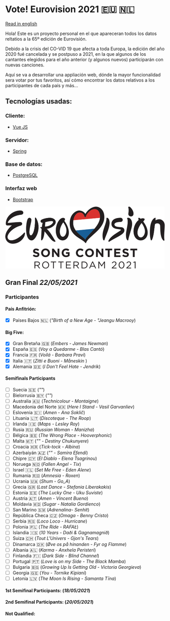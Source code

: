 # Vote! Eurovision 2021 :eu: :netherlands:

[Read in english](https://github.com/missmay4/Eurovision-2021-Project/blob/master/README.md)

Hola! Este es un proyecto personal en el que apareceran todos los datos reltatios a la 65º edición de Eurovisión.

Debido a la crisis del CO-VID 19 que afecta a toda Europa, la edición del año 2020 fué cancelada y se postpuso a 2021, en la que algunos de los cantantes elegidos para el año anterior (y algunos nuevos) participarán con nuevas canciones.

Aquí se va a desarrollar una appliación web, dónde la mayor funcionalidad sera votar por tus favoritos, así cómo encontrar los datos relativos a los participantes de cada país y más...

## Tecnologías usadas: 
### Cliente: 
* [Vue JS](https://vuejs.org/)
### Servidor: 
* [Spring](https://spring.io/projects/spring-framework)
### Base de datos:
* [PostgreSQL](https://www.postgresql.org/)
### Interfaz web
* [Bootstrap](https://getbootstrap.com/)

![Eurovision2021](eurovision-2021-rotterdam.png)

## Gran Final _22/05/2021_

### Participantes

#### País Anfitrión:

- [x] Países Bajos :netherlands: (_"Birth of a New Age - "Jeangu Macrooy_)

#### Big Five:

- [x] Gran Bretaña :uk: (_Embers - James Newman_)
- [x] España :es: (_Voy a Quedarme - Blas Cantó_)
- [x] Francia :fr: (_Voilá - Barbara Pravi_)
- [x] Italia :it: (_Zitti e Buoni - Måneskin_ )
- [x] Alemania :de: (_I Don't Feel Hate - Jendrik_)

#### Semifinals Participants

- [ ] Suecia :sweden: (_""_)
- [ ] Bielorrusia :belarus: (_""_)
- [ ] Australia :australia: (_Technicolour - Montaigne_)
- [ ] Macedonia del Norte :macedonia: (_Here I Stand - Vasil Garvanliev_)
- [ ] Eslovenia :slovenia: (_Amen - Ana Soklič_)
- [ ] Lituania :lithuania: (_Discoteque - The Roop_)
- [ ] Irlanda :ireland: (_Maps - Lesley Roy_)
- [ ] Rusia :ru: (_Russian Woman - Manizha_)
- [ ] Bélgica :belgium: (_The Wrong Place - Hooverphonic_)
- [ ] Malta :malta: (_"" - Destiny Chukunyere_)
- [ ] Croacia :croatia: (_Tick-tock - Albina_)
- [ ] Azerbaiyán :azerbaijan: (_"" - Samira Efendi_)
- [ ] Chipre :cyprus: (_El Diablo - Elena Tsagrinou_)
- [ ] Noruega :norway: (_Fallen Angel - Tix_)
- [ ] Israel :israel: (_Set Me Free - Eden Alene_)
- [ ] Rumania :romania: (_Amnesia - Roxen_)
- [ ] Ucrania :ukraine: (_Shum - Go_A_)
- [ ] Grecia :greece: (_Last Dance - Stefania Liberakakis_)
- [ ] Estonia :estonia: (_The Lucky One - Uku Suviste_)
- [ ] Austria :austria: (_Amen - Vincent Bueno_)
- [ ] Moldavia :moldova: (_Sugar - Natalia Gordienco_)
- [ ] San Marino :san_marino: (_Adrenalina- Senhit_)
- [ ] República Checa :czech_republic: (_Omaga - Benny Cristo_)
- [ ] Serbia :serbia: (_Loco Loco - Hurricane_)
- [ ] Polonia :poland: (_The Ride - RAFAŁ_)
- [ ] Islandia :iceland: (_10 Years - Daði & Gagnamagnið_)
- [ ] Suiza :switzerland: (_Tout L'Univers - Gjon's Tears_)
- [ ] Dinamarca :denmark: (_Øve os på hinanden - Fyr og Flamme_)
- [ ] Albania :albania: (_Karma - Anxhela Peristeri_)
- [ ] Finlandia :finland: (_Dark Side - Blind Channel_)
- [ ] Portugal :portugal: (_Love is on my Side - The Black Mamba_)
- [ ] Bulgaria :bulgaria: (_Growing Up Is Getting Old - Victoria Georgieva_)
- [ ] Georgia :georgia: (_You - Tornike Kipiani_)
- [ ] Letonia :latvia: (_The Moon Is Rising - Samanta Tīna_)

#### 1st Semifinal Participants: (_18/05/2021_)
#### 2nd Semifinal Participants: (_20/05/2021_)

#### Not Qualified:
